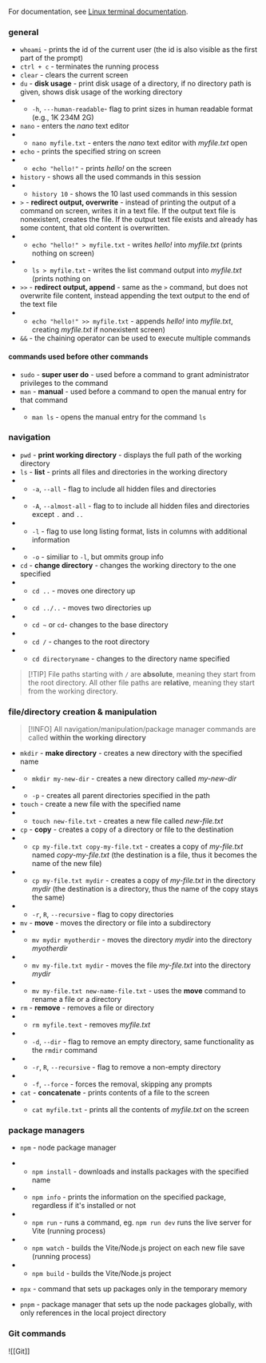 For documentation, see [Linux terminal documentation](https://linuxcommand.org/lc3_man_page_index.php#text).

### general 

* `whoami` - prints the id of the current user (the id is also visible as the first part of the prompt)
* `ctrl + c` - terminates the running process
* `clear` - clears the current screen
* `du` - **disk usage** - print disk usage of a directory, if no directory path is given, shows disk usage of the working directory
* * `-h`, `---human-readable`- flag to print sizes in human readable format (e.g., 1K 234M 2G)
* `nano` - enters the *nano* text editor
* * `nano myfile.txt` - enters the *nano* text editor with *myfile.txt* open
* `echo` - prints the specified string on screen
* * `echo "hello!"` - prints *hello!* on the screen
* `history` - shows all the used commands in this session
* * `history 10` - shows the 10 last used commands in this session
* `>` - __redirect output, overwrite__ - instead of printing the output of a command on screen, writes it in a text file. If the output text file is nonexistent, creates the file. If the output text file exists and already has some content, that old content is overwritten.
* * `echo "hello!" > myfile.txt` - writes *hello!* into *myfile.txt* (prints nothing on screen)
* * `ls > myfile.txt` - writes the list command output into *myfile.txt* (prints nothing on 
*  `>>` - **redirect output, append** - same as the `>` command, but does not overwrite file content, instead appending the text output to the end of the text file
* * `echo "hello!" >> myfile.txt` - appends *hello!* into *myfile.txt*, creating *myfile.txt* if nonexistent screen)
* `&&` - the chaining operator can be used to execute multiple commands


#### commands used before other commands

* `sudo` - **super user do** - used before a command to grant administrator privileges to the command 
* `man` - **manual** - used before a command to open the manual entry for that command
* * `man ls` - opens the manual entry for the command `ls`


### navigation

* `pwd` - **print working directory** - displays the full path of the working directory
* `ls` - **list** - prints all files and directories in the working directory
*  *  `-a`, `--all` - flag to include all hidden files and directories
*  * `-A`, `--almost-all` - flag to to include all hidden files and directories except `.` and `..`
* * `-l` - flag to use long listing format, lists in columns with additional information
* * `-o` - similiar to `-l`, but ommits group info
* `cd` - **change directory** - changes the working directory to the one specified
* * `cd ..` - moves one directory up
* * `cd ../..` - moves two directories up
* * `cd ~` or `cd`- changes to the base directory 
* * `cd /` - changes to the root directory
* * `cd directoryname` - changes to the directory name specified

>[!TIP] File paths starting with `/` are **absolute**, meaning they start from the root directory. All other file paths are **relative**, meaning they start from the working directory.
>

### file/directory creation & manipulation

>[!INFO] All navigation/manipulation/package manager commands are called **within the working directory**

* `mkdir` - **make directory** - creates a new directory with the specified name
* * `mkdir my-new-dir` - creates a new directory called *my-new-dir*
* * `-p` - creates all parent directories specified in the path
* `touch` - create a new file with the specified name
* * `touch new-file.txt` - creates a new file called *new-file.txt*
* `cp` - **copy** - creates a copy of a directory or file to the destination
* * `cp my-file.txt copy-my-file.txt` - creates a copy of *my-file.txt* named *copy-my-file.txt* (the destination is a file, thus it becomes the name of the new file)
* * `cp my-file.txt mydir` - creates a copy of *my-file.txt* in the directory *mydir* (the destination is a directory, thus the name of the copy stays the same)
* * `-r`, `R`, `--recursive` - flag to copy directories
* `mv` - **move** - moves the directory or file into a subdirectory
* * `mv mydir myotherdir` - moves the directory *mydir* into the directory *myotherdir*
* * `mv my-file.txt mydir` - moves the file *my-file.txt* into the directory *mydir*
* * `mv my-file.txt new-name-file.txt` - uses the **move** command to rename a file or a directory
* `rm` - **remove** - removes a file or directory
* * `rm myfile.text` - removes *myfile.txt*
* * `-d`, `--dir` - flag to remove an empty directory, same functionality as the `rmdir` command
* * `-r`, `R`, `--recursive` - flag to remove a non-empty directory
* * `-f`,  `--force` - forces the removal, skipping any prompts
* `cat` - **concatenate** - prints contents of a file to the screen
* * `cat myfile.txt` - prints all the contents of *myfile.txt* on the screen

### package managers
* `npm` - node package manager
* - `npm install` - downloads and installs packages with the specified name
* - `npm info` - prints the information on the specified package, regardless if it's installed or not
* - `npm run` - runs a command, eg. `npm run dev` runs the live server for Vite (running process)
* - `npm watch` - builds the Vite/Node.js project on each new file save (running process)
* - `npm build` - builds the Vite/Node.js project

* `npx` - command that sets up packages only in the temporary memory

* `pnpm` - package manager that sets up the node packages globally, with only references in the local project directory



### Git commands
![[Git]]